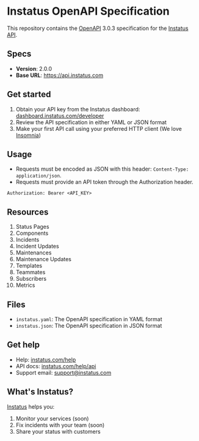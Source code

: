 # Instatus OpenAPI Specification

This repository contains the [OpenAPI](https://www.openapis.org/) 3.0.3 specification for the [Instatus API](https://instatus.com/help/api).

## Specs

- **Version**: 2.0.0
- **Base URL**: https://api.instatus.com

## Get started

1. Obtain your API key from the Instatus dashboard: [dashboard.instatus.com/developer](https://dashboard.instatus.com/developer)
2. Review the API specification in either YAML or JSON format
3. Make your first API call using your preferred HTTP client (We love [Insomnia](https://insomnia.rest?ref=instatus))

## Usage

- Requests must be encoded as JSON with this header: `Content-Type: application/json`.
- Requests must provide an API token through the Authorization header.
```
Authorization: Bearer <API_KEY>
```

## Resources

1. Status Pages
2. Components
3. Incidents
4. Incident Updates
5. Maintenances
6. Maintenance Updates
7. Templates
8. Teammates
9. Subscribers
10. Metrics


## Files

- `instatus.yaml`: The OpenAPI specification in YAML format
- `instatus.json`: The OpenAPI specification in JSON format

## Get help

- Help: [instatus.com/help](https://instatus.com/help)
- API docs: [instatus.com/help/api](https://instatus.com/help/api)
- Support email: [support@instatus.com](mailto:support@instatus.com)

## What's Instatus?

[Instatus](https://instatus.com) helps you:
1. Monitor your services (soon)
2. Fix incidents with your team (soon)
3. Share your status with customers
